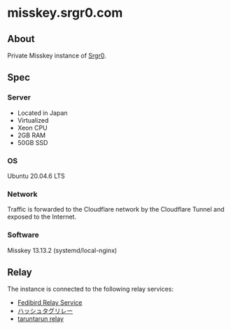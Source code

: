 # misskey.srgr0.com
## About
Private Misskey instance of [Srgr0](https://github.com/srgr0).

## Spec
### Server
- Located in Japan
- Virtualized
- Xeon CPU
- 2GB RAM
- 50GB SSD

### OS
Ubuntu 20.04.6 LTS

### Network
Traffic is forwarded to the Cloudflare network by the Cloudflare Tunnel and exposed to the Internet.

### Software
Misskey 13.13.2 (systemd/local-nginx)

## Relay
The instance is connected to the following relay services:
- [Fedibird Relay Service](https://relay.fedibird.com/)
- [ハッシュタグリレー](https://hashtag-relay.dtp-mstdn.jp/)
- [taruntarun relay](https://relay.taruntarun.net/)
